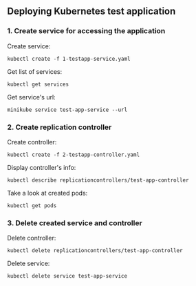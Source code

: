 ## Deploying Kubernetes test application

### 1. Create service for accessing the application
Create service:
```
kubectl create -f 1-testapp-service.yaml
```

Get list of services:
```
kubectl get services 
```

Get service's url:
```
minikube service test-app-service --url
```

### 2. Create replication controller
Create controller:
```
kubectl create -f 2-testapp-controller.yaml
```

Display controller's info:
```
kubectl describe replicationcontrollers/test-app-controller
```

Take a look at created pods:
```
kubectl get pods
```

### 3. Delete created service and controller
Delete controller:
```
kubectl delete replicationcontrollers/test-app-controller
```

Delete service:
```
kubectl delete service test-app-service
```
